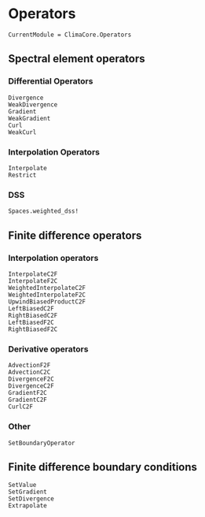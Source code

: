 # Operators

```@meta
CurrentModule = ClimaCore.Operators
```

## Spectral element operators

### Differential Operators
```@docs
Divergence
WeakDivergence
Gradient
WeakGradient
Curl
WeakCurl
```

### Interpolation Operators
```@docs
Interpolate
Restrict
```

### DSS
```@docs
Spaces.weighted_dss!
```

## Finite difference operators

### Interpolation operators

```@docs
InterpolateC2F
InterpolateF2C
WeightedInterpolateC2F
WeightedInterpolateF2C
UpwindBiasedProductC2F
LeftBiasedC2F
RightBiasedC2F
LeftBiasedF2C
RightBiasedF2C
```

### Derivative operators

```@docs
AdvectionF2F
AdvectionC2C
DivergenceF2C
DivergenceC2F
GradientF2C
GradientC2F
CurlC2F
```

### Other

```@docs
SetBoundaryOperator
```

## Finite difference boundary conditions

```@docs
SetValue
SetGradient
SetDivergence
Extrapolate
```
